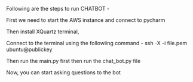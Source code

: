 Following are the steps to run CHATBOT - 

First we need to start the AWS instance and connect to pycharm

Then install XQuartz terminal,

Connect to the terminal using the followiing command - ssh -X -i file.pem ubuntu@publickey

Then run the main.py first then run the chat_bot.py file

Now, you can start asking questions to the bot


